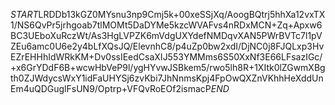 $START$LRDDb13kGZ0MYsnu3np9Cmj5k+00xeSSjXq/AoogBQtrj5hhXa12vxTX1/NS6QvPr5jrhgoab7tlMOMt5DaDYMe5kzcWVAFvs4nRDxMCN+Zq+Apxw6BC3UEboXuRczWt/As3HgLVPZK6mVdgUXYdefNMDqvXAN5PWrBVTc7l1pVZEu6amc0U6e2y4bLfXQsJQ/ElevnhC8/p4uZp0bw2xdI/DjNC0j8FJQLxp3HvEZrEHHhIdWRkKM+Dv0ssIEedCsaXIJ553YMMms6S50XxNf3E66LFsazIGc/+x6GrYDdF6B+wcwHbVeP9l/ygHYvwJSBkem5/rwo5lh8R+1XItk0lZGwmXBgth0ZJWdycsWxY1idFaUHYSj6zvKbi7JhNnmsKpj4FpOwQXZnVKhhHeXddUnEm4uQDGuglFsUN9/Optrp+VFQvRoEOf2ismacP$END$